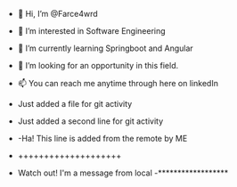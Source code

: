 - 👋 Hi, I’m @Farce4wrd
- 👀 I’m interested in Software Engineering
- 🌱 I’m currently learning Springboot and Angular
- 💞️ I’m looking for an opportunity in this field.
- 📫 You can reach me anytime through here on linkedIn
- Just added a file for git activity
- Just added a second line for git activity
- -Ha! This line is added from the remote by ME
- ++++++++++++++++++++

- Watch out! I'm a message from local
-******************

<!---
Farce4wrd/Farce4wrd is a ✨ special ✨ repository because its `README.md` (this file) appears on your GitHub profile.
You can click the Preview link to take a look at your changes.
--->
